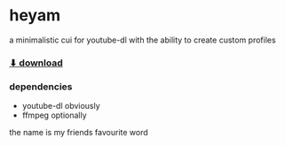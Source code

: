 # heyam
a minimalistic cui for youtube-dl with the ability to create custom profiles

### [⬇︎ download](https://github.com/lazuleri/heyam/releases/latest)

### dependencies
+ youtube-dl obviously
+ ffmpeg optionally

the name is my friends favourite word
